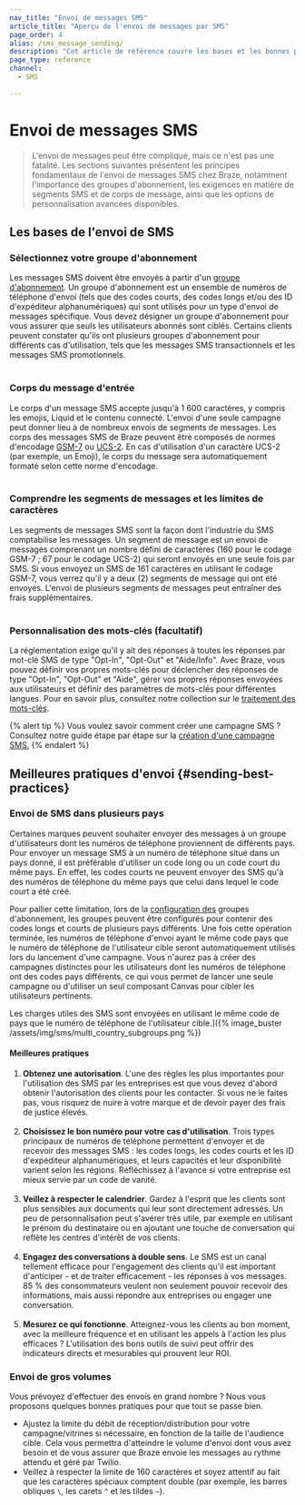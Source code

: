 ```yaml
---
nav_title: "Envoi de messages SMS"
article_title: "Aperçu de l'envoi de messages par SMS"
page_order: 4
alias: /sms_message_sending/
description: "Cet article de référence couvre les bases et les bonnes pratiques de l'envoi de SMS."
page_type: reference
channel:
  - SMS
  
---
```


# Envoi de messages SMS

> L'envoi de messages peut être compliqué, mais ce n'est pas une fatalité. Les sections suivantes présentent les principes fondamentaux de l'envoi de messages SMS chez Braze, notamment l'importance des groupes d'abonnement, les exigences en matière de segments SMS et de corps de message, ainsi que les options de personnalisation avancées disponibles.

## Les bases de l'envoi de SMS

### Sélectionnez votre groupe d'abonnement

Les messages SMS doivent être envoyés à partir d'un [groupe d'abonnement]({{site.baseurl}}/sms_rcs_subscription_groups/). Un groupe d'abonnement est un ensemble de numéros de téléphone d'envoi (tels que des codes courts, des codes longs et/ou des ID d'expéditeur alphanumériques) qui sont utilisés pour un type d'envoi de messages spécifique. Vous devez désigner un groupe d'abonnement pour vous assurer que seuls les utilisateurs abonnés sont ciblés. Certains clients peuvent constater qu'ils ont plusieurs groupes d'abonnement pour différents cas d'utilisation, tels que les messages SMS transactionnels et les messages SMS promotionnels.<br><br>

### Corps du message d'entrée

Le corps d'un message SMS accepte jusqu'à 1 600 caractères, y compris les emojis, Liquid et le contenu connecté. L'envoi d'une seule campagne peut donner lieu à de nombreux envois de segments de messages. Les corps des messages SMS de Braze peuvent être composés de normes d'encodage [GSM-7](https://en.wikipedia.org/wiki/GSM_03.38) ou [UCS-2](https://en.wikipedia.org/wiki/Universal_Coded_Character_Set). En cas d'utilisation d'un caractère UCS-2 (par exemple, un Emoji), le corps du message sera automatiquement formaté selon cette norme d'encodage.<br><br> 

### Comprendre les segments de messages et les limites de caractères

Les segments de messages SMS sont la façon dont l'industrie du SMS comptabilise les messages. Un segment de message est un envoi de messages comprenant un nombre défini de caractères (160 pour le codage GSM-7 ; 67 pour le codage UCS-2) qui seront envoyés en une seule fois par SMS. Si vous envoyez un SMS de 161 caractères en utilisant le codage GSM-7, vous verrez qu'il y a deux (2) segments de message qui ont été envoyés. L'envoi de plusieurs segments de messages peut entraîner des frais supplémentaires.<br><br>

### Personnalisation des mots-clés (facultatif)

La réglementation exige qu'il y ait des réponses à toutes les réponses par mot-clé SMS de type "Opt-In", "Opt-Out" et "Aide/Info". Avec Braze, vous pouvez définir vos propres mots-clés pour déclencher des réponses de type "Opt-In", "Opt-Out" et "Aide", gérer vos propres réponses envoyées aux utilisateurs et définir des paramètres de mots-clés pour différentes langues. Pour en savoir plus, consultez notre collection sur le [traitement des mots-clés]({{site.baseurl}}/user_guide/message_building_by_channel/sms_mms_rcs/keywords/).

{% alert tip %}
Vous voulez savoir comment créer une campagne SMS ? Consultez notre guide étape par étape sur la [création d'une campagne SMS.]({{site.baseurl}}/user_guide/message_building_by_channel/sms_mms_rcs/sms/create/)
{% endalert %}

## Meilleures pratiques d'envoi {#sending-best-practices}

### Envoi de SMS dans plusieurs pays

Certaines marques peuvent souhaiter envoyer des messages à un groupe d'utilisateurs dont les numéros de téléphone proviennent de différents pays. Pour envoyer un message SMS à un numéro de téléphone situé dans un pays donné, il est préférable d'utiliser un code long ou un code court du même pays. En effet, les codes courts ne peuvent envoyer des SMS qu'à des numéros de téléphone du même pays que celui dans lequel le code court a été créé. 

Pour pallier cette limitation, lors de la [configuration des]({{site.baseurl}}/user_guide/message_building_by_channel/sms/sms_subscription_group/#setup-process) groupes d'abonnement, les groupes peuvent être configurés pour contenir des codes longs et courts de plusieurs pays différents. Une fois cette opération terminée, les numéros de téléphone d'envoi ayant le même code pays que le numéro de téléphone de l'utilisateur cible seront automatiquement utilisés lors du lancement d'une campagne. Vous n'aurez pas à créer des campagnes distinctes pour les utilisateurs dont les numéros de téléphone ont des codes pays différents, ce qui vous permet de lancer une seule campagne ou d'utiliser un seul composant Canvas pour cibler les utilisateurs pertinents.

Les charges utiles des SMS sont envoyées en utilisant le même code de pays que le numéro de téléphone de l'utilisateur cible.]({% image_buster /assets/img/sms/multi_country_subgroups.png %})

#### Meilleures pratiques

1. **Obtenez une autorisation**. L'une des règles les plus importantes pour l'utilisation des SMS par les entreprises est que vous devez d'abord obtenir l'autorisation des clients pour les contacter. Si vous ne le faites pas, vous risquez de nuire à votre marque et de devoir payer des frais de justice élevés.<br><br>
2. **Choisissez le bon numéro pour votre cas d'utilisation**. Trois types principaux de numéros de téléphone permettent d'envoyer et de recevoir des messages SMS : les codes longs, les codes courts et les ID d'expéditeur alphanumériques, et leurs capacités et leur disponibilité varient selon les régions. Réfléchissez à l'avance si votre entreprise est mieux servie par un code de vanité. <br><br>
3. **Veillez à respecter le calendrier**. Gardez à l'esprit que les clients sont plus sensibles aux documents qui leur sont directement adressés. Un peu de personnalisation peut s'avérer très utile, par exemple en utilisant le prénom du destinataire ou en ajoutant une touche de conversation qui reflète les centres d'intérêt de vos clients.<br><br>
4. **Engagez des conversations à double sens**. Le SMS est un canal tellement efficace pour l'engagement des clients qu'il est important d'anticiper - et de traiter efficacement - les réponses à vos messages. 85 % des consommateurs veulent non seulement pouvoir recevoir des informations, mais aussi répondre aux entreprises ou engager une conversation.<br><br>
5. **Mesurez ce qui fonctionne**. Atteignez-vous les clients au bon moment, avec la meilleure fréquence et en utilisant les appels à l'action les plus efficaces ? L'utilisation des bons outils de suivi peut offrir des indicateurs directs et mesurables qui prouvent leur ROI. 

### Envoi de gros volumes

Vous prévoyez d'effectuer des envois en grand nombre ? Nous vous proposons quelques bonnes pratiques pour que tout se passe bien.

- Ajustez la limite du débit de réception/distribution pour votre campagne/vitrines si nécessaire, en fonction de la taille de l'audience cible. Cela vous permettra d'atteindre le volume d'envoi dont vous avez besoin et de vous assurer que Braze envoie les messages au rythme attendu et géré par Twilio.
- Veillez à respecter la limite de 160 caractères et soyez attentif au fait que les caractères spéciaux comptent double (par exemple, les barres obliques `\`, les carets `^` et les tildes `~`). 

